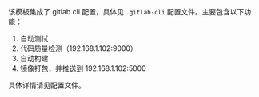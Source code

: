 该模板集成了 gitlab cli 配置，具体见 `.gitlab-cli` 配置文件。主要包含以下功能：
1. 自动测试
2. 代码质量检测（192.168.1.102:9000）
3. 自动构建
4. 镜像打包，并推送到 192.168.1.102:5000

具体详情请见配置文件。